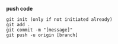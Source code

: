 **push code**
```
git init (only if not initiated already)
git add .
git commit -m "[message]"
git push -u origin [branch]
```
